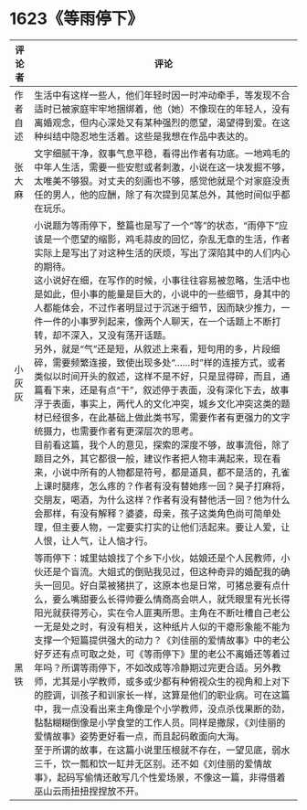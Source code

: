 # 1623《等雨停下》

评论者 | 评论 |
|---|---|
作者自述|生活中有这样一些人，他们年轻时因一时冲动牵手，等发现不合适时已被家庭牢牢地捆绑着，他（她）不像现在的年轻人，没有离婚观念，但内心深处又有某种强烈的愿望，渴望得到爱。在这种纠结中隐忍地生活着。这些是我想在作品中表达的。
张大麻|文字细腻干净，叙事气息平稳，看得出作者有功底。一地鸡毛的中年人生活，需要一些安慰或者刺激，小说在这一块发掘不够，太唯美不够狠。对丈夫的刻画也不够，感觉他就是个对家庭没责任的男人，他的应酬，除了有次提到见某总外，其他时间似乎都在玩乐。
小灰灰|小说题为等雨停下，整篇也是写了一个“等”的状态，“雨停下”应该是一个愿望的缩影，鸡毛蒜皮的回忆，杂乱无章的生活，作者实际上是写出了对这种生活的厌烦，写出了深陷其中的人们内心的期待。<br/>这小说好在细，在写作的时候，小事往往容易被忽略，生活中也是如此，但小事的能量是巨大的，小说中的一些细节，身其中的人都能体会，不过作者明显过于沉迷于细节，因而缺少推力，一件一件的小事罗列起来，像两个人聊天，在一个话题上不断打转，却不深入，又没有荡开话题。<br/>另外，就是“气”还是短，从叙述上来看，短句用的多，片段细碎，需要频繁连接，致使出现多处“……时”样的连接方式，或者类似以时间开头的叙述，这样不是不好，只是显得碎，而且，通篇看下来，还是有点“干”，叙述停于表面，没有深化下去，故事浮于表面，事实上，两代人的文化冲突，城乡文化冲突这类的题材已经很多，在此基础上做此类书写，需要作者有更强力的文字统摄力，也需要作者有更深层次的思考。<br/>目前看这篇，我个人的意见，探索的深度不够，故事流俗，除了题目之外，其它都很一般，建议作者把人物丰满起来，现在看来，小说中所有的人物都是符号，都是道具，都不是活的，孔雀上课时腿疼，怎么疼的？作者有没有替她疼一回？昊子打麻将，交朋友，喝酒，为什么这样？作者有没有替他活一回？他为什么会那样，有没有解释？婆婆，母亲，孩子这类角色尚可简单处理，但主要人物，一定要实打实的让他们活起来。要让人爱，让人恨，让人气，让人恼才行。
黑铁|等雨停下：城里姑娘找了个乡下小伙，姑娘还是个人民教师，小伙还是个盲流。大姐式的倒贴我见过，但这种奇异的婚配我的确头一回见。好白菜被猪拱了，这原本也是日常，可猪总要有点什么，要么嘴甜要么长得帅要么情商高会哄人，就凭眼里有光长得阳光就获得芳心，实在令人匪夷所思。主角在不断吐槽自己老公一无是处之时，有没有相关，这种纸片人似的干瘪形象能不能为支撑一个短篇提供强大的动力？《刘佳丽的爱情故事》中的老公好歹还有点可取之处，可《等雨停下》里的老公不离婚还等着过年吗？所谓等雨停下，不如改成等冷静期过完更合适。另外教师，尤其是小学教师，或多或少都有种俯视众生的视角和上对下的腔调，训孩子和训家长一样，这算是他们的职业病。可在这篇中，我一点没看出来主角像是个小学教师，没点杀伐果断的劲，黏黏糊糊倒像是小学食堂的工作人员。同样是撒尿，《刘佳丽的爱情故事》姿势更好看一点，而且起码敢面向大海。<br/>至于所谓的故事，在这篇小说里压根就不存在，一望见底，弱水三千，饮一瓢和饮一缸并无区别。还不如《刘佳丽的爱情故事》，起码写偷情还敢写几个性爱场景，不像这一篇，非得借着巫山云雨扭扭捏捏放不开。